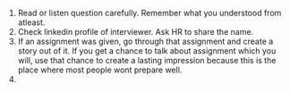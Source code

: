 
1. Read or listen question carefully. Remember what you understood from atleast.
2. Check linkedin profile of interviewer. Ask HR to share the name.
3. If an assignment was given, go through that assignment and create a story out of it. If you get a chance to talk about assignment which you will, use that chance to create a lasting impression because this is the place where most people wont prepare well. 
4.   